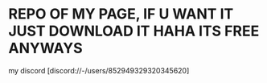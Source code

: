 # REPO OF MY PAGE, IF U WANT IT JUST DOWNLOAD IT HAHA ITS FREE ANYWAYS

my discord 
[discord://-/users/852949329320345620]

